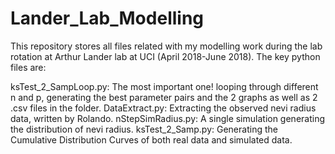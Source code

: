 # Lander_Lab_Modelling

This repository stores all files related with my modelling work during the lab rotation at Arthur Lander lab at UCI (April 2018-June 2018). The key python files are:

ksTest_2_SampLoop.py: The most important one! looping through different n and p, generating the best parameter pairs and the 2 graphs as well as 2 .csv files in the folder.
DataExtract.py: Extracting the observed nevi radius data, written by Rolando.
nStepSimRadius.py: A single simulation generating the distribution of nevi radius.
ksTest_2_Samp.py: Generating the Cumulative Distribution Curves of both real data and simulated data.
